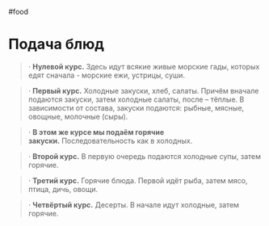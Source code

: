 #food 

# Подача блюд

> · **Нулевой курс.** Здесь идут всякие живые морские гады, которых едят сначала - морские ежи, устрицы, суши.

> · **Первый курс.** Холодные закуски, хлеб, салаты. Причём вначале подаются закуски, затем холодные салаты, после – тёплые. В зависимости от состава, закуски подаются: рыбные, мясные, овощные, молочные (сыры).

> · **В этом же курсе мы подаём горячие закуски.** Последовательность как в холодных.

> · **Второй курс.** В первую очередь подаются холодные супы, затем горячие.

> · **Третий курс.** Горячие блюда. Первой идёт рыба, затем мясо, птица, дичь, овощи.

> · **Четвёртый курс.** Десерты. В начале идут холодные, затем горячие.